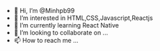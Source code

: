 - 👋 Hi, I’m @Minhpb99
- 👀 I’m interested in HTML,CSS,Javascript,Reactjs
- 🌱 I’m currently learning React Native
- 💞️ I’m looking to collaborate on ...
- 📫 How to reach me ...

<!---
Minhpb99/Minhpb99 is a ✨ special ✨ repository because its `README.md` (this file) appears on your GitHub profile.
You can click the Preview link to take a look at your changes.
--->

